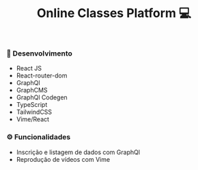 <h1 align='center'>
  Online Classes Platform 💻
</h1>

<p align='center'>
  <img alt='' src='https://i.imgur.com/bkhhdOC.png'>
</p><p align='center'>
  <img alt='' src='https://i.imgur.com/pUGxppF.png'>
</p>

### 🚀 Desenvolvimento
- React JS
- React-router-dom
- GraphQl
- GraphCMS
- GraphQl Codegen
- TypeScript
- TailwindCSS
- Vime/React

### ⚙️ Funcionalidades
- Inscrição e listagem de dados com GraphQl
- Reprodução de vídeos com Vime
